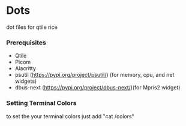 # Dots
dot files for qtile rice

### Prerequisites
- Qtile
- Picom
- Alacritty
- psutil (https://pypi.org/project/psutil/) (for memory, cpu, and net widgets)
- dbus-next (https://pypi.org/project/dbus-next/)(for Mpris2 widget)
### Setting Terminal Colors
to set the your terminal colors just add
"cat /colors"